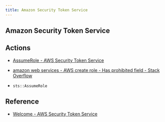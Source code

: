 ```yaml
---
title: Amazon Security Token Service
---
```


## Amazon Security Token Service


## Actions
* [AssumeRole \- AWS Security Token Service](https://docs.aws.amazon.com/STS/latest/APIReference/API_AssumeRole.html)
* [amazon web services \- AWS create role \- Has prohibited field \- Stack Overflow](https://stackoverflow.com/questions/34188013/aws-create-role-has-prohibited-field)

* `sts::AssumeRole`

## Reference
* [Welcome \- AWS Security Token Service](https://docs.aws.amazon.com/STS/latest/APIReference/Welcome.html)
